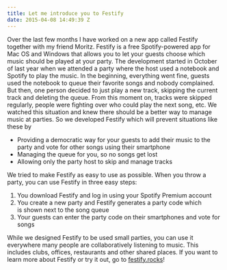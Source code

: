 ```yaml
---
title: Let me introduce you to Festify
date: 2015-04-08 14:49:39 Z
---
```


Over the last few months I have worked on a new app called Festify together with my friend Moritz. Festify is a free Spotify-powered app for Mac OS and Windows that allows you to let your guests choose which music should be played at your party. The development started in October of last year when we attended a party where the host used a notebook and Spotify to play the music. In the beginning, everything went fine, guests used the notebook to queue their favorite songs and nobody complained. But then, one person decided to just play a new track, skipping the current track and deleting the queue. From this moment on, tracks were skipped regularly, people were fighting over who could play the next song, etc. We watched this situation and knew there should be a better way to manage music at parties. So we developed Festify which will prevent situations like these by

*   Providing a democratic way for your guests to add their music to the party and vote for other songs using their smartphone
*   Managing the queue for you, so no songs get lost
*   Allowing only the party host to skip and manage tracks

We tried to make Festify as easy to use as possible. When you throw a party, you can use Festify in three easy steps:

1.  You download Festify and log in using your Spotify Premium account
2.  You create a new party and Festify generates a party code which is shown next to the song queue
3.  Your guests can enter the party code on their smartphones and vote for songs

While we designed Festify to be used small parties, you can use it everywhere many people are collaboratively listening to music. This includes clubs, offices, restaurants and other shared places. If you want to learn more about Festify or try it out, go to [festify.rocks](http://festify.rocks "Festify rocks")!